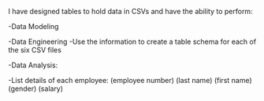 I have designed tables to hold data in CSVs and have the ability to perform:

-Data Modeling

-Data Engineering
  -Use the information to create a table schema for each of the six CSV files

-Data Analysis:
  
  -List details of each employee: 
    (employee number)
    (last name)
    (first name)
    (gender)
    (salary)
